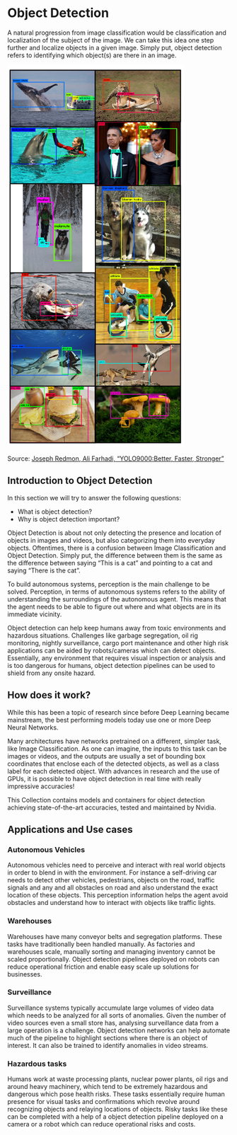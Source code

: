 # Object Detection

A natural progression from image classification would be classification and localization of the subject of the image. We can take this idea one step further and localize objects in a given image. Simply put, object detection refers to identifying which object(s) are there in an image.

![](img/2_object-detection-figure-1.png)

Source: [Joseph Redmon, Ali Farhadi, “YOLO9000:Better, Faster, Stronger”](https://arxiv.org/abs/1612.08242)

## Introduction to Object Detection
In this section we will try to answer the following questions: 
- What is object detection?
- Why is object detection important?

Object Detection is about not only detecting the presence and location of objects in images and videos, but also categorizing them into everyday objects. Oftentimes, there is a confusion between Image Classification and Object Detection. Simply put, the difference between them is the same as the difference between saying “This is a cat” and pointing to a cat and saying “There is the cat”.

To build autonomous systems, perception is the main challenge to be solved. Perception, in terms of autonomous systems refers to the ability of understanding the surroundings of the autonomous agent. This means that the agent needs to be able to figure out where and what objects are in its immediate vicinity.  

Object detection can help keep humans away from toxic environments and hazardous situations. Challenges like garbage segregation, oil rig monitoring, nightly surveillance, cargo port maintenance and other high risk applications can be aided by robots/cameras which can detect objects. Essentially, any environment that requires visual inspection or analysis and is too dangerous for humans, object detection pipelines can be used to shield from any onsite hazard.


## How does it work?
While this has been a topic of research since before Deep Learning became mainstream, the best performing models today use one or more Deep Neural Networks. 

Many architectures have networks pretrained on a different, simpler task, like Image Classification. As one can imagine, the inputs to this task can be images or videos, and the outputs are usually a set of bounding box coordinates that enclose each of the detected objects, as well as a class label for each detected object. With advances in research and the use of GPUs, it is possible to have object detection in real time with really impressive accuracies!

This Collection contains models and containers for object detection achieving state-of-the-art accuracies, tested and maintained by Nvidia.


## Applications and Use cases

### Autonomous Vehicles
Autonomous vehicles need to perceive and interact with real world objects in order to blend in with the environment. For instance a self-driving car needs to detect other vehicles, pedestrians, objects on the road, traffic signals and any and all obstacles on road and also understand the exact location of these objects. This perception information helps the agent avoid obstacles and understand how to interact with objects like traffic lights.

### Warehouses
Warehouses have many conveyor belts and segregation platforms. These tasks have traditionally been handled manually. As factories and warehouses scale, manually sorting and managing inventory cannot be scaled proportionally. Object detection pipelines deployed on robots can reduce operational friction and enable easy scale up solutions for businesses. 

### Surveillance
Surveillance systems typically accumulate large volumes of video data which needs to be analyzed for all sorts of anomalies. Given the number of video sources even a small store has, analysing surveillance data from a large operation is a challenge. Object detection networks can help automate much of the pipeline to highlight sections where there is an object of interest. It can also be trained to identify anomalies in video streams.

### Hazardous tasks
Humans work at waste processing plants, nuclear power plants, oil rigs and around heavy machinery, which tend to be extremely hazardous and dangerous which pose health risks. These tasks essentially require human presence for visual tasks and confirmations which revolve around recognizing objects and relaying locations of objects. Risky tasks like these can be completed with a help of a object detection pipeline deployed on a camera or a robot which can reduce operational risks and costs.